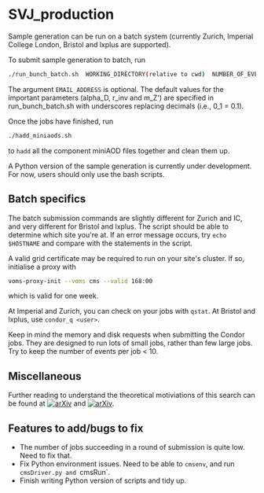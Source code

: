 # SVJ_production

Sample generation can be run on a batch system (currently Zurich, Imperial College London, Bristol and lxplus are supported).

To submit sample generation to batch, run

```bash
./run_bunch_batch.sh  WORKING_DIRECTORY(relative to cwd)  NUMBER_OF_EVENTS  NUMBER_OF_SEEDS  NUMBER_OF_THREADS(to not execute cmsRun leave empty)  EMAIL_ADDRESS
```

The argument `EMAIL_ADDRESS` is optional. The default values for the important parameters (alpha\_D, r\_inv and m\_Z') are specified in run\_bunch\_batch.sh with underscores replacing decimals (i.e., 0\_1 = 0.1).

Once the jobs have finished, run

```bash
./hadd_miniaods.sh
```

to `hadd` all the component miniAOD files together and clean them up.

A Python version of the sample generation is currently under development. For now, users should only use the bash scripts.


## Batch specifics

The batch submission commands are slightly different for Zurich and IC, and very different for Bristol and lxplus. The script should be able to determine which site you're at. If an error message occurs, try `echo $HOSTNAME` and compare with the statements in the script.

A valid grid certificate may be required to run on your site's cluster. If so, initialise a proxy with

```bash
voms-proxy-init --voms cms --valid 168:00
```

which is valid for one week.

At Imperial and Zurich, you can check on your jobs with `qstat`. At Bristol and lxplus, use `condor_q <user>`.

Keep in mind the memory and disk requests when submitting the Condor jobs. They are designed to run lots of small jobs, rather than few large jobs. Try to keep the number of events per job < 10.


## Miscellaneous

Further reading to understand the theoretical motiviations of this search can be found at [![arXiv](https://img.shields.io/badge/arXiv-1707.05326%20-green.svg)](https://arxiv.org/abs/1503.00009) and [![arXiv](https://img.shields.io/badge/arXiv-1707.05326%20-green.svg)](https://arxiv.org/abs/1707.05326).


## Features to add/bugs to fix

- The number of jobs succeeding in a round of submission is quite low. Need to fix that.
- Fix Python environment issues. Need to be able to `cmsenv`, and run `cmsDriver.py and `cmsRun`.
- Finish writing Python version of scripts and tidy up.